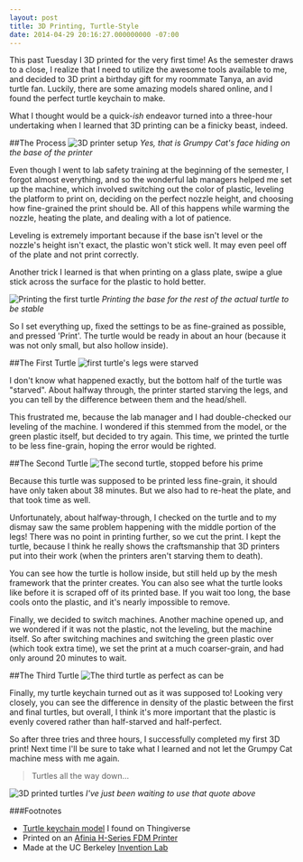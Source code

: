 ```yaml
---
layout: post
title: 3D Printing, Turtle-Style
date: 2014-04-29 20:16:27.000000000 -07:00
---
```

This past Tuesday I 3D printed for the very first time! As the semester draws to a close, I realize that I need to utilize the awesome tools available to me, and decided to 3D print a birthday gift for my roommate Tanya, an avid turtle fan. Luckily, there are some amazing models shared online, and I found the perfect turtle keychain to make.

What I thought would be a quick-*ish* endeavor turned into a three-hour undertaking when I learned that 3D printing can be a finicky beast, indeed.

##The Process
![3D printer setup](/content/images/2014/May/2014-04-29-13-47-41.jpg)
*Yes, that is Grumpy Cat's face hiding on the base of the printer*

Even though I went to lab safety training at the beginning of the semester, I forgot almost everything, and so the wonderful lab managers helped me set up the machine, which involved switching out the color of plastic, leveling the platform to print on, deciding on the perfect nozzle height, and choosing how fine-grained the print should be. All of this happens while warming the nozzle, heating the plate, and dealing with a lot of patience.

Leveling is extremely important because if the base isn't level or the nozzle's height isn't exact, the plastic won't stick well. It may even peel off of the plate and not print correctly.

Another trick I learned is that when printing on a glass plate, swipe a glue stick across the surface for the plastic to hold better.

![Printing the first turtle](/content/images/2014/May/2014-04-29-13-53-15.jpg)
*Printing the base for the rest of the actual turtle to be stable*

So I set everything up, fixed the settings to be as fine-grained as possible, and pressed 'Print'. The turtle would be ready in about an hour (because it was not only small, but also hollow inside).

##The First Turtle
![first turtle's legs were starved](/content/images/2014/May/2014-04-29-20-08-11.jpg)

I don't know what happened exactly, but the bottom half of the turtle was "starved". About halfway through, the printer started starving the legs, and you can tell by the difference between them and the head/shell.

This frustrated me, because the lab manager and I had double-checked our leveling of the machine. I wondered if this stemmed from the model, or the green plastic itself, but decided to try again. This time, we printed the turtle to be less fine-grain, hoping the error would be righted.

##The Second Turtle
![The second turtle, stopped before his prime](/content/images/2014/May/2014-04-29-20-08-41.jpg)

Because this turtle was supposed to be printed less fine-grain, it should have only taken about 38 minutes. But we also had to re-heat the plate, and that took time as well.

Unfortunately, about halfway-through, I checked on the turtle and to my dismay saw the same problem happening with the middle portion of the legs! There was no point in printing further, so we cut the print. I kept the turtle, because I think he really shows the craftsmanship that 3D printers put into their work (when the printers aren't starving them to death).

You can see how the turtle is hollow inside, but still held up by the mesh framework that the printer creates. You can also see what the turtle looks like before it is scraped off of its printed base. If you wait too long, the base cools onto the plastic, and it's nearly impossible to remove.

Finally, we decided to switch machines. Another machine opened up, and we wondered if it was not the plastic, not the leveling, but the machine itself. So after switching machines and switching the green plastic over (which took extra time), we set the print at a much coarser-grain, and had only around 20 minutes to wait.

##The Third Turtle
![The third turtle as perfect as can be](/content/images/2014/May/2014-04-29-20-09-11.jpg)

Finally, my turtle keychain turned out as it was supposed to! Looking very closely, you can see the difference in density of the plastic between the first and final turtles, but overall, I think it's more important that the plastic is evenly covered rather than half-starved and half-perfect.

So after three tries and three hours, I successfully completed my first 3D print! Next time I'll be sure to take what I learned and not let the Grumpy Cat machine mess with me again.

>Turtles all the way down...

![3D printed turtles](/content/images/2014/May/2014-04-29-20-07-21.jpg)
*I've just been waiting to use that quote above*

###Footnotes
* [Turtle keychain model](http://www.thingiverse.com/thing:23823) I found on Thingiverse
* Printed on an [Afinia H-Series FDM Printer](http://www.afinia.com/3d-printers)
* Made at the UC Berkeley [Invention Lab](http://invent.citris-uc.org/)
